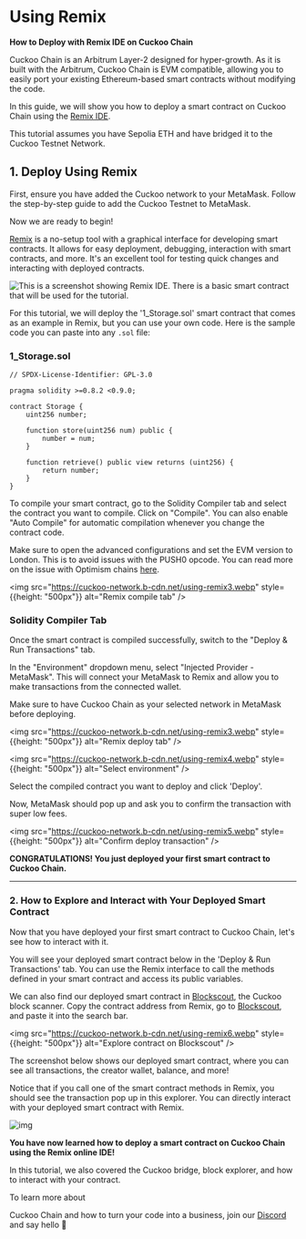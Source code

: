# Using Remix

**How to Deploy with Remix IDE on Cuckoo Chain**

Cuckoo Chain is an Arbitrum Layer-2 designed for hyper-growth. As it is built with the Arbitrum, Cuckoo Chain is EVM compatible, allowing you to easily port your existing Ethereum-based smart contracts without modifying the code.

In this guide, we will show you how to deploy a smart contract on Cuckoo Chain using the [Remix IDE](https://remix.ethereum.org/).

This tutorial assumes you have Sepolia ETH and have bridged it to the Cuckoo Testnet Network.

## 1. Deploy Using Remix

First, ensure you have added the Cuckoo network to your MetaMask. Follow the step-by-step guide to add the Cuckoo Testnet to MetaMask.

Now we are ready to begin!

[Remix](https://remix.ethereum.org/) is a no-setup tool with a graphical interface for developing smart contracts. It allows for easy deployment, debugging, interaction with smart contracts, and more. It's an excellent tool for testing quick changes and interacting with deployed contracts.

![This is a screenshot showing Remix IDE. There is a basic smart contract that will be used for the tutorial.](https://cuckoo-network.b-cdn.net/using-remix2.webp)

For this tutorial, we will deploy the '1_Storage.sol' smart contract that comes as an example in Remix, but you can use your own code. Here is the sample code you can paste into any `.sol` file:

### 1_Storage.sol

```solidity
// SPDX-License-Identifier: GPL-3.0

pragma solidity >=0.8.2 <0.9.0;

contract Storage {
    uint256 number;
    
    function store(uint256 num) public {
        number = num;
    }

    function retrieve() public view returns (uint256) {
        return number;
    }
}
```

To compile your smart contract, go to the Solidity Compiler tab and select the contract you want to compile. Click on "Compile". You can also enable "Auto Compile" for automatic compilation whenever you change the contract code.

Make sure to open the advanced configurations and set the EVM version to London. This is to avoid issues with the PUSH0 opcode. You can read more on the issue with Optimism chains [here](https://community.optimism.io/docs/developers/build/differences/#opcode-differences).



<img src="https://cuckoo-network.b-cdn.net/using-remix3.webp" style={{height: "500px"}} alt="Remix compile tab" />



### Solidity Compiler Tab

Once the smart contract is compiled successfully, switch to the "Deploy & Run Transactions" tab.

In the "Environment" dropdown menu, select "Injected Provider - MetaMask". This will connect your MetaMask to Remix and allow you to make transactions from the connected wallet.

Make sure to have Cuckoo Chain as your selected network in MetaMask before deploying.

<img src="https://cuckoo-network.b-cdn.net/using-remix3.webp" style={{height: "500px"}} alt="Remix deploy tab" />

<img src="https://cuckoo-network.b-cdn.net/using-remix4.webp" style={{height: "500px"}} alt="Select environment" />



Select the compiled contract you want to deploy and click 'Deploy'.

Now, MetaMask should pop up and ask you to confirm the transaction with super low fees.

<img src="https://cuckoo-network.b-cdn.net/using-remix5.webp" style={{height: "500px"}} alt="Confirm deploy transaction" />



**CONGRATULATIONS! You just deployed your first smart contract to Cuckoo Chain.**

------

### 2. How to Explore and Interact with Your Deployed Smart Contract

Now that you have deployed your first smart contract to Cuckoo Chain, let's see how to interact with it.

You will see your deployed smart contract below in the 'Deploy & Run Transactions' tab. You can use the Remix interface to call the methods defined in your smart contract and access its public variables.

We can also find our deployed smart contract in [Blockscout](https://testnet-scan.cuckoo.network/), the Cuckoo block scanner. Copy the contract address from Remix, go to [Blockscout](https://testnet-scan.cuckoo.network/), and paste it into the search bar.

<img src="https://cuckoo-network.b-cdn.net/using-remix6.webp" style={{height: "500px"}} alt="Explore contract on Blockscout" />



The screenshot below shows our deployed smart contract, where you can see all transactions, the creator wallet, balance, and more!

Notice that if you call one of the smart contract methods in Remix, you should see the transaction pop up in this explorer. You can directly interact with your deployed smart contract with Remix.

![img](https://cuckoo-network.b-cdn.net/using-remix7.webp)

**You have now learned how to deploy a smart contract on Cuckoo Chain using the Remix online IDE!**

In this tutorial, we also covered the Cuckoo bridge, block explorer, and how to interact with your contract.

To learn more about

 Cuckoo Chain and how to turn your code into a business, join our [Discord](https://cuckoo.network/dc) and say hello 👋

